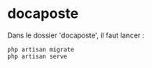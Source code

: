 # docaposte
Dans le dossier 'docaposte', il faut lancer :

`php artisan migrate`  
`php artisan serve`  
